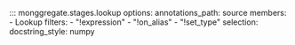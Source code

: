 ::: monggregate.stages.lookup
    options:
      annotations_path: source
      members:
      - Lookup
      filters:
      - "!expression"
      - "!on_alias"
      - "!set_type"
    selection:
      docstring_style: numpy
    